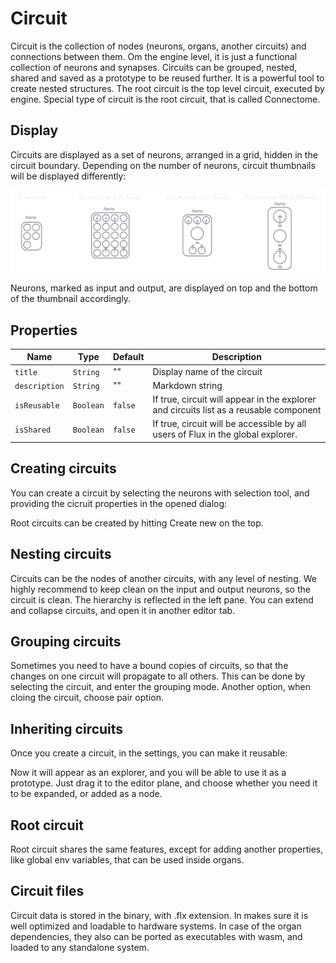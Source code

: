 # Circuit

Circuit is the collection of nodes (neurons, organs, another circuits) and connections between them. Om the engine level, it is just a functional collection of neurons and synapses. Circuits can be grouped, nested, shared and saved as a prototype to be reused further. It is a powerful tool to create nested structures. The root circuit is the top level circuit, executed by engine. Special type of circuit is the root circuit, that is called Connectome.

## Display
Circuits are displayed as a set of neurons, arranged in a grid, hidden in the circuit boundary. Depending on the number of neurons, circuit thumbnails will be displayed differently:

![Circuit](../_media/circuit_types.svg)

Neurons, marked as input and output, are displayed on top and the bottom of the thumbnail accordingly.  
## Properties

| Name                             | Type                 | Default                        | Description                                                                                                                                |
| -------------------------------- | -------------------- | ------------------------------ | ------------------------------------------------------------------------------------------------------------------------------------------ |
| `title`                    | `String` | ""                    | Display name of the circuit                   |
| `description`              | `String`             | ""                            | Markdown string                           |
| `isReusable`              | `Boolean`             | `false`                            | If true, circuit will appear in the explorer and circuits list as a reusable component                           |
| `isShared`              | `Boolean`             | `false`                            | If true, circuit will be accessible by all users of Flux in the global explorer.                          |

## Creating circuits

You can create a circuit by selecting the neurons with selection tool, and providing the cicruit properties in the opened dialog:

Root circuits can be created by hitting Create new on the top.

## Nesting circuits

Circuits can be the nodes of another circuits, with any level of nesting. We highly recommend to keep clean on the input and output neurons, so the circuit is clean. The hierarchy is reflected in the left pane. You can extend and collapse circuits, and open it in another editor tab.

## Grouping circuits

Sometimes you need to have a bound copies of circuits, so that the changes on one circuit will propagate to all others. This can be done by selecting the circuit, and enter the grouping mode. Another option, when cloing the circuit, choose pair option.
## Inheriting circuits

Once you create a circuit, in the settings, you can make it reusable:

Now it will appear as an explorer, and you will be able to use it as a prototype. Just drag it to the editor plane, and choose whether you need it to be expanded, or added as a node.

## Root circuit

Root circuit shares the same features, except for adding another properties, like global env variables, that can be used inside organs.

## Circuit files

Circuit data is stored in the binary, with .flx extension. In makes sure it is well optimized and loadable to hardware systems. In case of the organ dependencies, they also can be ported as executables with wasm, and loaded to any standalone system. 

